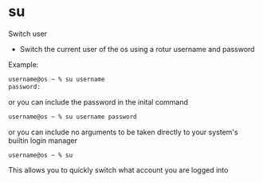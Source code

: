 # su

Switch user

- Switch the current user of the os using a rotur username and password

Example:

```txt
username@os ~ % su username
password:
```

or you can include the password in the inital command

```txt
username@os ~ % su username password
```

or you can include no arguments to be taken directly to your system's builtin login manager

```txt
username@os ~ % su
```

This allows you to quickly switch what account you are logged into
